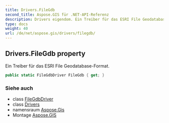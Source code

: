 ```yaml
---
title: Drivers.FileGdb
second_title: Aspose.GIS für .NET-API-Referenz
description: Drivers eigendom. Ein Treiber für das ESRI File GeodatabaseFormat.
type: docs
weight: 40
url: /de/net/aspose.gis/drivers/filegdb/
---
```

## Drivers.FileGdb property

Ein Treiber für das ESRI File Geodatabase-Format.

```csharp
public static FileGdbDriver FileGdb { get; }
```

### Siehe auch

* class [FileGdbDriver](../../../aspose.gis.formats.filegdb/filegdbdriver/)
* class [Drivers](../)
* namensraum [Aspose.Gis](../../drivers/)
* Montage [Aspose.GIS](../../../)


